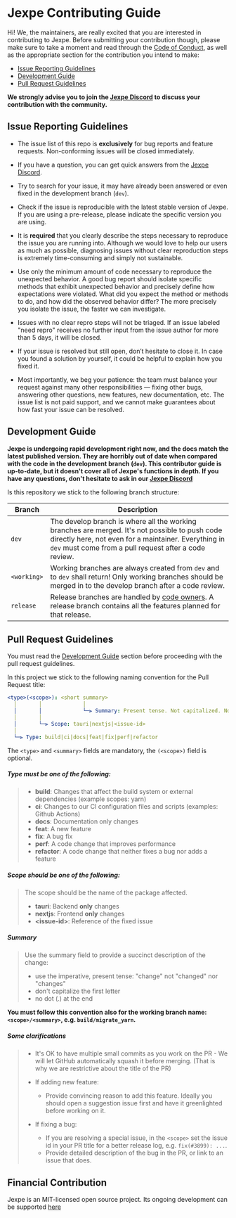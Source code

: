 # Jexpe Contributing Guide

Hi! We, the maintainers, are really excited that you are interested in contributing to Jexpe. Before submitting your
contribution though, please make sure to take a moment and read through the [Code of Conduct](CODE_OF_CONDUCT.md), as
well as the appropriate section for the contribution you intend to make:

- [Issue Reporting Guidelines](#issue-reporting-guidelines)
- [Development Guide](#development-guide)
- [Pull Request Guidelines](#pull-request-guidelines)

**We strongly advise you to join the [Jexpe Discord](https://discord.com/invite/cfHmUnPDtM) to discuss your contribution
with the community.**

## Issue Reporting Guidelines

- The issue list of this repo is **exclusively** for bug reports and feature requests. Non-conforming issues will be
  closed immediately.

- If you have a question, you can get quick answers from the [Jexpe Discord](https://discord.com/invite/cfHmUnPDtM).

- Try to search for your issue, it may have already been answered or even fixed in the development branch (`dev`).

- Check if the issue is reproducible with the latest stable version of Jexpe. If you are using a pre-release, please
  indicate the specific version you are using.

- It is **required** that you clearly describe the steps necessary to reproduce the issue you are running into. Although
  we would love to help our users as much as possible, diagnosing issues without clear reproduction steps is extremely
  time-consuming and simply not sustainable.

- Use only the minimum amount of code necessary to reproduce the unexpected behavior. A good bug report should isolate
  specific methods that exhibit unexpected behavior and precisely define how expectations were violated. What did you
  expect the method or methods to do, and how did the observed behavior differ? The more precisely you isolate the
  issue, the faster we can investigate.

- Issues with no clear repro steps will not be triaged. If an issue labeled "need repro" receives no further input from
  the issue author for more than 5 days, it will be closed.

- If your issue is resolved but still open, don’t hesitate to close it. In case you found a solution by yourself, it
  could be helpful to explain how you fixed it.

- Most importantly, we beg your patience: the team must balance your request against many other responsibilities —
  fixing other bugs, answering other questions, new features, new documentation, etc. The issue list is not paid
  support, and we cannot make guarantees about how fast your issue can be resolved.

## Development Guide

**Jexpe is undergoing rapid development right now, and the docs match the latest published version. They
are horribly out of date when compared with the code in the development branch (`dev`). This contributor guide is up-to-date, but it
doesn't cover all of Jexpe's functions in depth. If you have any questions, don't hesitate to ask in
our [Jexpe Discord](https://discord.com/invite/cfHmUnPDtM)**

Is this repository we stick to the following branch structure:

| Branch | Description |
|-|-|
| `dev` | The develop branch is where all the working branches are merged. It's not possible to push code directly here, not even for a maintainer. Everything in `dev` must come from a pull request after a code review. |
| `<working>` | Working branches are always created from `dev` and to `dev` shall return! Only working branches should be merged in to the develop branch after a code review. |
| `release` | Release branches are handled by [code owners](https://github.com/jexpe-apps/jexpe/blob/dev/.github/CODEOWNERS). A release branch contains all the features planned for that release. |

## Pull Request Guidelines

You must read the [Development Guide](#development-guide) section before proceeding with the pull request guidelines.

In this project we stick to the following naming convention for the Pull Request title:

```yml
<type>(<scope>): <short summary>
  │       │             │
  │       │             └─⫸ Summary: Present tense. Not capitalized. No period at the end.
  │       │
  │       └─⫸ Scope: tauri|nextjs|<issue-id>
  │
  └─⫸ Type: build|ci|docs|feat|fix|perf|refactor
```

The `<type>` and `<summary>` fields are mandatory, the `(<scope>)` field is optional.

##### Type must be one of the following:
>* **build**: Changes that affect the build system or external dependencies (example scopes: yarn)
>* **ci**: Changes to our CI configuration files and scripts (examples: Github Actions)
>* **docs**: Documentation only changes
>* **feat**: A new feature
>* **fix**: A bug fix
>* **perf**: A code change that improves performance
>* **refactor**: A code change that neither fixes a bug nor adds a feature


##### Scope should be one of the following:
>The scope should be the name of the package affected.
>
>* **tauri**: Backend **only** changes
>* **nextjs**: Frontend **only** changes
>* **\<issue-id\>**: Reference of the fixed issue

##### Summary
>Use the summary field to provide a succinct description of the change:
>
>* use the imperative, present tense: "change" not "changed" nor "changes"
>* don't capitalize the first letter
>* no dot (.) at the end

**You must follow this convention also for the working branch name: `<scope>/<summary>`, e.g. `build/migrate_yarn`.**

##### Some clarifications
>- It's OK to have multiple small commits as you work on the PR - We will let GitHub automatically squash it before
>  merging. (That is why we are restrictive about the title of the PR)
>
>- If adding new feature:
>
>    - Provide convincing reason to add this feature. Ideally you should open a suggestion issue first and have it
>      greenlighted before working on it.
>
>- If fixing a bug:
>    - If you are resolving a special issue, in the `<scope>` set the issue id in your PR title for a better release log, e.g. `fix(#3899): ...`.
>    - Provide detailed description of the bug in the PR, or link to an issue that does.

## Financial Contribution

Jexpe is an MIT-licensed open source project. Its ongoing development can be supported [here](https://github.com/jexpe-apps/jexpe/blob/dev/.github/FUNDING.yml)
